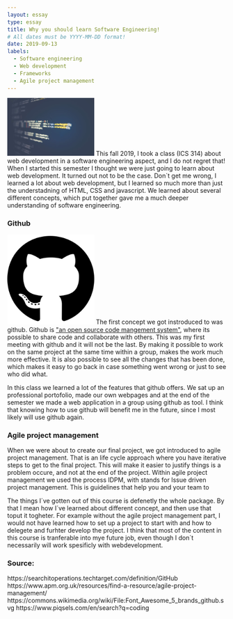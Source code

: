 ```yaml
---
layout: essay
type: essay
title: Why you should learn Software Engineering!
# All dates must be YYYY-MM-DD format!
date: 2019-09-13
labels:
  - Software engineering
  - Web development 
  - Frameworks 
  - Agile project management
---
```

<img class="ui medium left floated rounded image" src="../images/code.jpg" style="width:200px;">
This fall 2019, I took a class (ICS 314) about web development in a software engineering aspect, and I do not regret that! When I started this semester I thought we were just going to learn about web development. It turned out not to be the case. Don´t get me wrong, I learned a lot about web development, but I learned so much more than just the understadning of HTML, CSS and javascript. We learned about several different concepts, which put together gave me a much deeper understanding of software engineering. 


<h3>Github</h3>
<img class="ui medium left floated rounded image" src="../images/github.png" style="width:200px;">
The first concept we got instroduced to was github. Github is <a href="https://searchitoperations.techtarget.com/definition/GitHub">"an open source code mangement system"</a>, where its possible to share code and collaborate with others. This was my first meeting with github and it will not be the last. By making it possible to work on the same project at the same time within a group, makes the work much more effective. It is also possible to see all the changes that has been done, which makes it easy to go back in case something went wrong or just to see who did what.

In this class we learned a lot of the features that github offers. We sat up an professional portofolio, made our own webpages and at the end of the semester we made a web application in a group using github as tool. I think that knowing how to use github will benefit me in the future, since I most likely will use github again. 

	
<h3>Agile project management</h3>
When we were about to create our final project, we got introduced to agile project management. That is an life cycle approach where you have iterative steps to get to the final project. This will make it easier to justify things is a problem occure, and not at the end of the project. Within agile project management we used the process IDPM, with stands for Issue driven project management. This is guidelines that help you and your team to 


The things I´ve gotten out of this course is defenetly the whole package. By that I mean how I´ve learned about different concept, and then use that  toput it togheter. For example without the agile project management part, I would not have learned how to set up a project to start with and how to delegete and furhter develop the project. I think that most of the content in this course is tranferable into mye future job, even though I don´t necessarily will work spesificly with webdevelopment. 



<h3>Source: </h3>
https://searchitoperations.techtarget.com/definition/GitHub
https://www.apm.org.uk/resources/find-a-resource/agile-project-management/
https://commons.wikimedia.org/wiki/File:Font_Awesome_5_brands_github.svg
https://www.piqsels.com/en/search?q=coding

